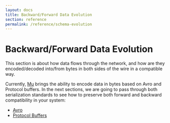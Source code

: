 ```yaml
---
layout: docs
title: Backward/Forward Data Evolution
section: reference
permalink: /reference/schema-evolution
---
```


# Backward/Forward Data Evolution

This section is about how data flows through the network, and how are they encoded/decoded into/from bytes in both sides of the wire in a compatible way.

Currently, [Mu] brings the ability to encode data in bytes based on Avro and Protocol buffers. In the next sections, we are going to pass through both serialization standards to see how to preserve both forward and backward compatibility in your system:

* [Avro](schema-evolution/avro)
* [Protocol Buffers](schema-evolution/proto)

[Mu]: https://github.com/higherkindness/mu-scala
